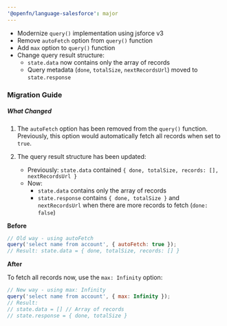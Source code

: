 ```yaml
---
'@openfn/language-salesforce': major
---
```


- Modernize `query()` implementation using jsforce v3
- Remove `autoFetch` option from `query()` function
- Add `max` option to `query()` function
- Change query result structure:
  - `state.data` now contains only the array of records
  - Query metadata (`done`, `totalSize`, `nextRecordsUrl`) moved to
    `state.response`

### Migration Guide

##### What Changed

1. The `autoFetch` option has been removed from the `query()` function.
   Previously, this option would automatically fetch all records when set to
   `true`.

2. The query result structure has been updated:
   - Previously: `state.data` contained
     `{ done, totalSize, records: [], nextRecordsUrl }`
   - Now:
     - `state.data` contains only the array of records
     - `state.response` contains `{ done, totalSize }` and `nextRecordsUrl` when
       there are more records to fetch (`done: false`)

**Before**

```js
// Old way - using autoFetch
query('select name from account', { autoFetch: true });
// Result: state.data = { done, totalSize, records: [] }
```

**After**

To fetch all records now, use the `max: Infinity` option:

```js
// New way - using max: Infinity
query('select name from account', { max: Infinity });
// Result:
// state.data = [] // Array of records
// state.response = { done, totalSize }
```

